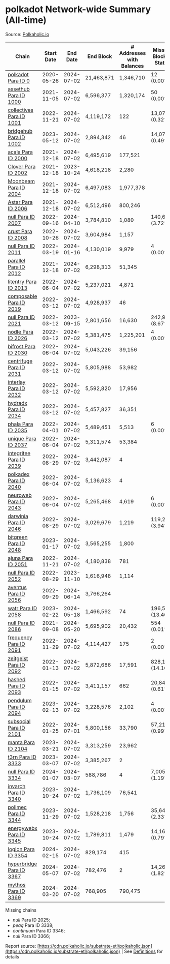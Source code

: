 # polkadot Network-wide Summary (All-time)

Source: [Polkaholic.io](https://polkaholic.io)


| Chain            | Start Date | End Date | End Block | # Addresses with Balances | Missing Blocks / Status |
| ---------------- | ---------- | ---------| --------- | ------------------------- | ----------------------- |
| [polkadot Para ID 0](/polkadot/0-polkadot) | 2020-05-26 | 2024-07-02 | 21,463,871 |  1,346,710 | 12 (0.00%)  |
| [assethub Para ID 1000](/polkadot/1000-assethub) | 2021-11-05 | 2024-07-02 | 6,596,377 |  1,320,174 | 50 (0.00%)  |
| [collectives Para ID 1001](/polkadot/1001-collectives) | 2022-11-21 | 2024-07-02 | 4,119,172 |  122 | 13,077 (0.32%)  |
| [bridgehub Para ID 1002](/polkadot/1002-bridgehub) | 2023-05-12 | 2024-07-02 | 2,894,342 |  46 | 14,076 (0.49%)  |
| [acala Para ID 2000](/polkadot/2000-acala) | 2021-12-18 | 2024-07-02 | 6,495,619 |  177,521 |    |
| [Clover Para ID 2002](/polkadot/2002-clover) | 2021-12-18 | 2023-10-24 | 4,618,218 |  2,280 |    |
| [Moonbeam Para ID 2004](/polkadot/2004-moonbeam) | 2021-12-18 | 2024-07-02 | 6,497,083 |  1,977,378 |    |
| [Astar Para ID 2006](/polkadot/2006-astar) | 2021-12-18 | 2024-07-02 | 6,512,496 |  800,246 |    |
| [null Para ID 2007](/polkadot/2007-kapex) | 2022-09-16 | 2024-04-10 | 3,784,810 |  1,080 | 140,668 (3.72%)  |
| [crust Para ID 2008](/polkadot/2008-crust) | 2022-10-26 | 2024-07-02 | 3,604,984 |  1,157 |    |
| [null Para ID 2011](/polkadot/2011-equilibrium) | 2022-03-19 | 2024-01-16 | 4,130,019 |  9,979 | 4 (0.00%)  |
| [parallel Para ID 2012](/polkadot/2012-parallel) | 2021-12-18 | 2024-07-02 | 6,298,313 |  51,345 |    |
| [litentry Para ID 2013](/polkadot/2013-litentry) | 2022-06-04 | 2024-07-02 | 5,237,021 |  4,871 |    |
| [composable Para ID 2019](/polkadot/2019-composable) | 2022-03-12 | 2024-07-02 | 4,928,937 |  46 |    |
| [null Para ID 2021](/polkadot/2021-efinity) | 2022-03-12 | 2023-09-15 | 2,801,656 |  16,630 | 242,949 (8.67%)  |
| [nodle Para ID 2026](/polkadot/2026-nodle) | 2022-03-12 | 2024-07-02 | 5,381,475 |  1,225,201 | 4 (0.00%)  |
| [bifrost Para ID 2030](/polkadot/2030-bifrost) | 2022-06-04 | 2024-07-02 | 5,043,226 |  39,156 |    |
| [centrifuge Para ID 2031](/polkadot/2031-centrifuge) | 2022-03-12 | 2024-07-02 | 5,805,988 |  53,982 |    |
| [interlay Para ID 2032](/polkadot/2032-interlay) | 2022-03-12 | 2024-07-02 | 5,592,820 |  17,956 |    |
| [hydradx Para ID 2034](/polkadot/2034-hydradx) | 2022-03-12 | 2024-07-02 | 5,457,827 |  36,351 |    |
| [phala Para ID 2035](/polkadot/2035-phala) | 2022-04-01 | 2024-07-02 | 5,489,451 |  5,513 | 6 (0.00%)  |
| [unique Para ID 2037](/polkadot/2037-unique) | 2022-06-04 | 2024-07-02 | 5,311,574 |  53,384 |    |
| [integritee Para ID 2039](/polkadot/2039-integritee) | 2022-08-29 | 2024-07-02 | 3,442,087 |  4 |    |
| [polkadex Para ID 2040](/polkadot/2040-polkadex) | 2022-06-04 | 2024-07-02 | 5,136,623 |  4 |    |
| [neuroweb Para ID 2043](/polkadot/2043-neuroweb) | 2022-06-04 | 2024-07-02 | 5,265,468 |  4,619 | 6 (0.00%)  |
| [darwinia Para ID 2046](/polkadot/2046-darwinia) | 2022-08-29 | 2024-07-02 | 3,029,679 |  1,219 | 119,220 (3.94%)  |
| [bitgreen Para ID 2048](/polkadot/2048-bitgreen) | 2023-01-17 | 2024-07-02 | 3,565,255 |  1,800 |    |
| [ajuna Para ID 2051](/polkadot/2051-ajuna) | 2022-11-21 | 2024-07-02 | 4,180,838 |  781 |    |
| [null Para ID 2052](/polkadot/2052-polkadot-parathread-2052) | 2022-08-29 | 2023-11-10 | 1,616,948 |  1,114 |    |
| [aventus Para ID 2056](/polkadot/2056-aventus) | 2022-09-29 | 2024-06-14 | 3,766,264 |   |    |
| [watr Para ID 2058](/polkadot/2058-watr) | 2023-02-22 | 2024-05-18 | 1,466,592 |  74 | 196,567 (13.40%)  |
| [null Para ID 2086](/polkadot/2086-kilt) | 2021-09-08 | 2024-05-20 | 5,695,902 |  20,432 | 554 (0.01%)  |
| [frequency Para ID 2091](/polkadot/2091-frequency) | 2022-11-29 | 2024-07-02 | 4,114,427 |  175 | 2 (0.00%)  |
| [zeitgeist Para ID 2092](/polkadot/2092-zeitgeist) | 2022-01-13 | 2024-07-02 | 5,872,686 |  17,591 | 828,192 (14.10%)  |
| [hashed Para ID 2093](/polkadot/2093-hashed) | 2022-01-15 | 2024-07-02 | 3,411,157 |  662 | 20,847 (0.61%)  |
| [pendulum Para ID 2094](/polkadot/2094-pendulum) | 2023-02-13 | 2024-07-02 | 3,228,576 |  2,102 | 4 (0.00%)  |
| [subsocial Para ID 2101](/polkadot/2101-subsocial) | 2022-01-25 | 2024-07-01 | 5,800,156 |  33,790 | 57,214 (0.99%)  |
| [manta Para ID 2104](/polkadot/2104-manta) | 2023-03-21 | 2024-07-02 | 3,313,259 |  23,962 |    |
| [t3rn Para ID 3333](/polkadot/3333-t3rn) | 2023-03-07 | 2024-07-02 | 3,385,267 |  2 |    |
| [null Para ID 3334](/polkadot/3334-polkadot-parathread-3334) | 2024-01-07 | 2024-03-07 | 588,786 |  4 | 7,005 (1.19%)  |
| [invarch Para ID 3340](/polkadot/3340-invarch) | 2023-10-24 | 2024-07-02 | 1,736,109 |  76,541 |    |
| [polimec Para ID 3344](/polkadot/3344-polimec) | 2023-11-29 | 2024-07-02 | 1,528,218 |  1,756 | 35,644 (2.33%)  |
| [energywebx Para ID 3345](/polkadot/3345-energywebx) | 2023-10-24 | 2024-07-02 | 1,789,811 |  1,479 | 14,163 (0.79%)  |
| [logion Para ID 3354](/polkadot/3354-logion) | 2024-02-15 | 2024-07-02 | 829,174 |  415 |    |
| [hyperbridge Para ID 3367](/polkadot/3367-hyperbridge) | 2024-05-07 | 2024-07-02 | 782,476 |  2 | 14,262 (1.82%)  |
| [mythos Para ID 3369](/polkadot/3369-mythos) | 2024-03-20 | 2024-07-02 | 768,905 |  790,475 |    |

Missing chains


* *null* Para ID 2025; 
* *peaq* Para ID 3338; 
* *continuum* Para ID 3346; 
* *null* Para ID 3366; 

Report source: [https://cdn.polkaholic.io/substrate-etl/polkaholic.json](https://cdn.polkaholic.io/substrate-etl/polkaholic.json) | See [Definitions](/DEFINITIONS.md) for details
